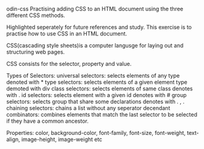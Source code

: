 odin-css
Practising adding CSS to an HTML document using the three different CSS methods.

Highlighted seperately for future references and study.
This exercise is to practise how to use CSS in an HTML document.

CSS(cascading style sheets)is a computer langusge for laying out and structuring web pages.

CSS consists for the selector, property and value.

Types of Selectors:
universal selectors: selects elements of any type denoted with *
type selectors: selects elements of a given element type demoted with div
class selectors: selects elements of same class denotes with .
id selectors: selects element with a given id denotes with #
group selectors: selects group that share some declarations denotes with . , .
chaining selectors: chains a list without any seperator
decendant combinators: combines elements that match the last selector to be selected if they have a common ancestor.

Properties:
color, background-color, font-family, font-size, font-weight, text-align, image-height, image-weight etc